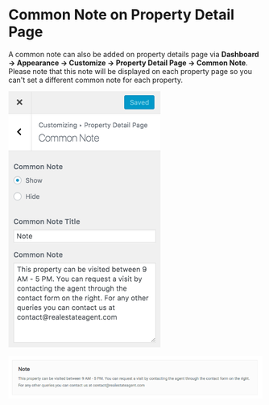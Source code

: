 # Common Note on Property Detail Page

A common note can also be added on property details page via **Dashboard → Appearance → Customize → Property Detail Page → Common Note**. Please note that this note will be displayed on each property page so you can't set a different common note for each property.

![Common Note Settings](images/single-property-page/common-note.png)

![Common Note on Property Page](images/single-property-page/property-common-note.png)
